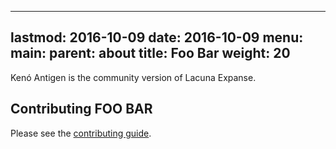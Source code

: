 
---
lastmod: 2016-10-09
date: 2016-10-09
menu:
  main:
    parent: about
title: Foo Bar
weight: 20
---

Ken&oacute; Antigen is the community version of Lacuna Expanse.

## Contributing FOO BAR

Please see the [contributing guide](/doc/contributing/).

